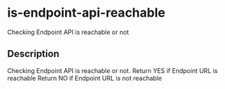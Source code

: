 # is-endpoint-api-reachable

Checking Endpoint API is reachable or not

## Description

Checking Endpoint API is reachable or not.
Return YES if Endpoint URL is reachable
Return NO if Endpoint URL is not reachable
